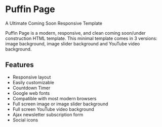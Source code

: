 # Puffin Page
A Ultimate Coming Soon Responsive Template

Puffin Page is a modern, responsive, and clean coming soon/under construction HTML template. This minimal template comes in 3 versions: image background, image slider background and YouTube video background.

## Features

* Responsive layout
* Easily customizable
* Countdown Timer
* Google web fonts
* Compatible with most modern browsers
* Full screen image or image slider background
* Full screen YouTube video background
* Ajax newsletter subscription form
* Social icons

